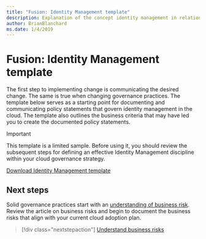 ```yaml
---
title: "Fusion: Identity Management template"
description: Explanation of the concept identity management in relation to cloud governance
author: BrianBlanchard
ms.date: 1/4/2019
---
```


# Fusion: Identity Management template

The first step to implementing change is communicating the desired change. The same is true when changing governance practices. The template below serves as a starting point for documenting and communicating policy statements that govern identity management in the cloud. The template also outlines the business criteria that may have led you to create the documented policy statements.

> [!IMPORTANT]
> This template is a limited sample. Before using it, you should review the subsequent steps for defining an effective Identity Management discipline within your cloud governance strategy.

<!-- markdownlint-disable MD033 -->

 <a href="https://archcenter.blob.core.windows.net/cdn/fusion/governance/Identity Management Template.docx">Download Identity Management template</a>

<!-- markdownlint-enable MD033 -->

## Next steps

Solid governance practices start with an [understanding of business risk](./business-risks.md). Review the article on business risks and begin to document the business risks that align with your current cloud adoption plan.

> [!div class="nextstepaction"]
> [Understand business risks](./business-risks.md)
